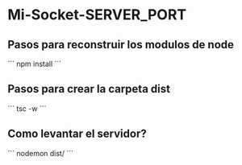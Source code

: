 # Mi-Socket-SERVER_PORT



## Pasos para reconstruir los modulos de node
´´´
npm install
´´´

## Pasos para crear la carpeta dist
´´´
tsc -w
´´´
## Como levantar el servidor?
´´´
nodemon dist/
´´´
